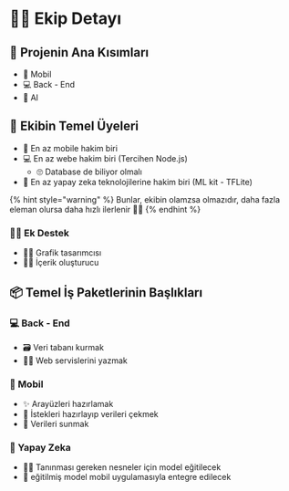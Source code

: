 # 🤸‍♀️ Ekip Detayı

## 🧱 Projenin Ana Kısımları

* 📱 Mobil 
* 💻 Back - End 
* 🤖 AI

## 🤵 Ekibin Temel Üyeleri 

* 📱 En az mobile hakim biri 
* 💻 En az webe hakim biri \(Tercihen Node.js\)
  * 🙄 Database de biliyor olmalı 
* 🤖 En az yapay zeka teknolojilerine hakim biri \(ML kit - TFLite\)

{% hint style="warning" %}
Bunlar, ekibin olamzsa olmazıdır, daha fazla eleman olursa daha hızlı ilerlenir 👩‍💼
{% endhint %}

### 👩‍🚀 Ek Destek

* 👩‍🎨 Grafik tasarımcısı
* 👩‍🏫 İçerik oluşturucu

## 📦 Temel İş Paketlerinin Başlıkları

### 💻 Back - End

* 🗃️ Veri tabanı kurmak
* 👨‍💻 Web servislerini yazmak

### 📱 Mobil

* ✨ Arayüzleri hazırlamak
* 💌 İstekleri hazırlayıp verileri çekmek
* 📃 Verileri sunmak

### 🤖 Yapay Zeka

* 🕵️‍♀️ Tanınması gereken nesneler için model eğitilecek 
* 💫 eğitilmiş model mobil uygulamasıyla entegre edilecek

